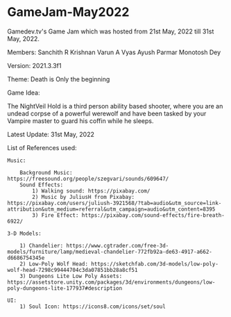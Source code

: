 # GameJam-May2022
Gamedev.tv's Game Jam which was hosted from 21st May, 2022 till 31st May, 2022.

Members:
Sanchith R Krishnan
Varun A Vyas
Ayush Parmar
Monotosh Dey

Version: 2021.3.3f1

Theme: Death is Only the beginning

Game Idea: 

The NightVeil Hold is a third person ability based shooter, where you are an undead corpse of a powerful werewolf and have been tasked by your Vampire master to guard his coffin while he sleeps.

Latest Update: 31st May, 2022

List of References used:

    Music:

        Background Music: https://freesound.org/people/szegvari/sounds/609647/
        Sound Effects:
            1) Walking sound: https://pixabay.com/
            2) Music by JuliusH from Pixabay: https://pixabay.com/users/juliush-3921568/?tab=audio&utm_source=link-attribution&utm_medium=referral&utm_campaign=audio&utm_content=8395
            3) Fire Effect: https://pixabay.com/sound-effects/fire-breath-6922/
    
    3-D Models:

        1) Chandelier: https://www.cgtrader.com/free-3d-models/furniture/lamp/medieval-chandelier-772fb92a-de63-4917-a662-d6686754345e
        2) Low-Poly Wolf Head: https://sketchfab.com/3d-models/low-poly-wolf-head-7298c99444704c3da07851bb28a8cf51
        3) Dungeons Lite Low Poly Assets: https://assetstore.unity.com/packages/3d/environments/dungeons/low-poly-dungeons-lite-177937#description
    
    UI:
        1) Soul Icon: https://icons8.com/icons/set/soul


